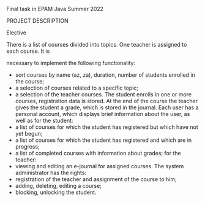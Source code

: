 Final task in EPAM Java Summer 2022

PROJECT DESCRIPTION

Elective

There is a list of courses divided into topics. One teacher is assigned to each course. It is

necessary to implement the following functionality:
- sort courses by name (az, za), duration, number of students enrolled in the course;
- a selection of courses related to a specific topic;
- a selection of the teacher courses.
The student enrolls in one or more courses, registration data is stored. At the end of the
course the teacher gives the student a grade, which is stored in the journal.
Each user has a personal account, which displays brief information about the user, as well as
for the student:
- a list of courses for which the student has registered but which have not yet begun;
- a list of courses for which the student has registered and which are in progress;
- a list of completed courses with information about grades;
for the teacher:
- viewing and editing an e-journal for assigned courses.
The system administrator has the rights:
- registration of the teacher and assignment of the course to him;
- adding, deleting, editing a course;
- blocking, unlocking the student.
